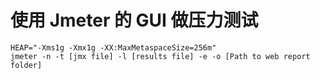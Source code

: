 # 使用 Jmeter 的 GUI 做压力测试

```
HEAP="-Xms1g -Xmx1g -XX:MaxMetaspaceSize=256m"
jmeter -n -t [jmx file] -l [results file] -e -o [Path to web report folder]
```